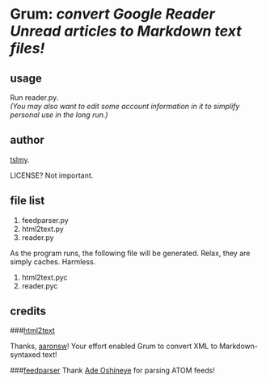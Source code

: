 Grum: _convert Google Reader Unread articles to Markdown text files!_
=============

usage
------
Run reader.py.   
_(You may also want to edit some account information in it to simplify personal use in the long run.)_

author
------
[tslmy](http://www.tslimi.tk/).

LICENSE? Not important.

file list
---------
1. feedparser.py
2. html2text.py
3. reader.py

As the program runs, the following file will be generated. Relax, they are simply caches. Harmless.

1. html2text.pyc
2. reader.pyc

credits
-------
###[html2text](https://github.com/aaronsw/html2text/)

Thanks, [aaronsw](https://github.com/aaronsw)! Your effort enabled Grum to convert XML to Markdown-syntaxed text!

###[feedparser](http://code.google.com/p/feedparser/)
Thank [Ade Oshineye](https://plus.google.com/105037104815911535953/posts) for parsing ATOM feeds!
